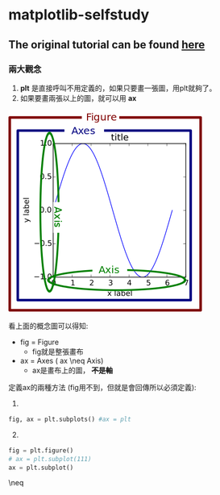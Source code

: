 # matplotlib-selfstudy
## The original tutorial can be found [here](https://www.youtube.com/playlist?list=PL-osiE80TeTvipOqomVEeZ1HRrcEvtZB)

### 兩大觀念
1. **plt** 是直接呼叫不用定義的，如果只要畫一張圖，用plt就夠了。
2. 如果要畫兩張以上的圖，就可以用 **ax**

![概念圖](https://github.com/writeforfun/matplotlib-selfstudy/blob/master/concept.png)

看上面的概念圖可以得知:
- fig = Figure
  - fig就是整張畫布
- ax = Axes ( ax \neq Axis)
  - ax是畫布上的圖， **~~不是軸~~**
  
定義ax的兩種方法 (fig用不到，但就是會回傳所以必須定義):

1. 
```python
fig, ax = plt.subplots() #ax = plt
```
2.
```python
fig = plt.figure()
# ax = plt.subplot(111)
ax = plt.subplot()
```
\neq
